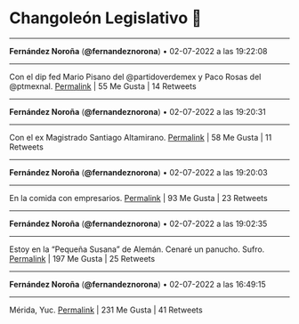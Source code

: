 # Changoleón Legislativo 🙈
*****
**Fernández Noroña** (**@fernandeznorona**) • 02-07-2022 a las 19:22:08
*****
Con el dip fed Mario Pisano del ⁦@partidoverdemex⁩ y Paco Rosas del @ptmexnal.
[Permalink](https://twitter.com/fernandeznorona/status/1543434890762493952) | 55 Me Gusta | 14 Retweets
*****
**Fernández Noroña** (**@fernandeznorona**) • 02-07-2022 a las 19:20:31
*****
Con el ex Magistrado Santiago Altamirano.
[Permalink](https://twitter.com/fernandeznorona/status/1543434484074352640) | 58 Me Gusta | 11 Retweets
*****
**Fernández Noroña** (**@fernandeznorona**) • 02-07-2022 a las 19:20:03
*****
En la comida con empresarios.
[Permalink](https://twitter.com/fernandeznorona/status/1543434367938207744) | 93 Me Gusta | 23 Retweets
*****
**Fernández Noroña** (**@fernandeznorona**) • 02-07-2022 a las 19:02:35
*****
Estoy en la “Pequeña Susana” de Alemán. Cenaré un panucho. Sufro.
[Permalink](https://twitter.com/fernandeznorona/status/1543429971384958978) | 197 Me Gusta | 25 Retweets
*****
**Fernández Noroña** (**@fernandeznorona**) • 02-07-2022 a las 16:49:15
*****
Mérida, Yuc.
[Permalink](https://twitter.com/fernandeznorona/status/1543396416135086080) | 231 Me Gusta | 41 Retweets